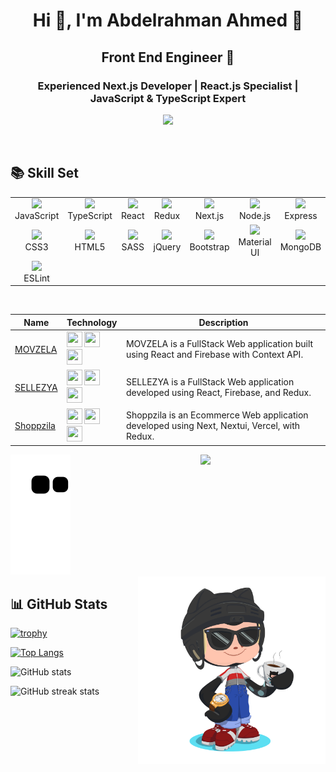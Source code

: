 
<h1 align="center">Hi 👋, I'm Abdelrahman Ahmed 👑</h1>
<h2 align="center"> Front End Engineer 💎</h2>
<h3 align="center">Experienced Next.js Developer | React.js Specialist | JavaScript & TypeScript Expert</h3>
<p align="center"> <img src="https://readme-typing-svg.herokuapp.com?lines=Welcome,+Let's+follow+each+other+💖" /> </p>
<br>

## 📚 Skill Set
<table align="center">
  <tr>
    <td align="center"><img src="https://cdn.jsdelivr.net/gh/devicons/devicon/icons/javascript/javascript-original.svg" width="100"/><br>JavaScript</td>
    <td align="center"><img src="https://cdn.jsdelivr.net/gh/devicons/devicon/icons/typescript/typescript-original.svg" width="100"/><br>TypeScript</td>
    <td align="center"><img src="https://cdn.jsdelivr.net/gh/devicons/devicon/icons/react/react-original.svg" width="100"/><br>React</td>
    <td align="center"><img src="https://cdn.jsdelivr.net/gh/devicons/devicon/icons/redux/redux-original.svg" width="100"/><br>Redux</td>
    <td align="center"><img src="https://cdn.jsdelivr.net/gh/devicons/devicon/icons/nextjs/nextjs-original.svg" width="100"/><br>Next.js</td>
    <td align="center"><img src="https://cdn.jsdelivr.net/gh/devicons/devicon/icons/nodejs/nodejs-original.svg" width="100"/><br>Node.js</td>
    <td align="center"><img src="https://cdn.jsdelivr.net/gh/devicons/devicon/icons/express/express-original.svg" width="100"/><br>Express</td>
    <td align="center"><img src="https://cdn.jsdelivr.net/gh/devicons/devicon/icons/graphql/graphql-plain.svg" width="100"/><br>GraphQL</td>
  </tr>
  <tr>
    <td align="center"><img src="https://cdn.jsdelivr.net/gh/devicons/devicon/icons/css3/css3-original.svg" width="100"/><br>CSS3</td>
    <td align="center"><img src="https://cdn.jsdelivr.net/gh/devicons/devicon/icons/html5/html5-original.svg" width="100"/><br>HTML5</td>
    <td align="center"><img src="https://cdn.jsdelivr.net/gh/devicons/devicon/icons/sass/sass-original.svg" width="100"/><br>SASS</td>
    <td align="center"><img src="https://cdn.jsdelivr.net/gh/devicons/devicon/icons/jquery/jquery-original.svg" width="100"/><br>jQuery</td>
    <td align="center"><img src="https://cdn.jsdelivr.net/gh/devicons/devicon/icons/bootstrap/bootstrap-original.svg" width="100"/><br>Bootstrap</td>
    <td align="center"><img src="https://cdn.jsdelivr.net/gh/devicons/devicon/icons/materialui/materialui-original.svg" width="100"/><br>Material UI</td>
    <td align="center"><img src="https://cdn.jsdelivr.net/gh/devicons/devicon/icons/mongodb/mongodb-original.svg" width="100"/><br>MongoDB</td>
    <td align="center"><img src="https://cdn.jsdelivr.net/gh/devicons/devicon/icons/firebase/firebase-plain.svg" width="100"/><br>Firebase</td>
  </tr>
  <tr>
    <td align="center"><img src="https://cdn.jsdelivr.net/gh/devicons/devicon/icons/eslint/eslint-original.svg" width="100"/><br>ESLint</td>
  </tr>
</table>
<br/>

| Name | Technology | Description |
|---|---|---|
| [MOVZELA](https://movzila.web.app/) | <img src="https://cdn.jsdelivr.net/gh/devicons/devicon/icons/react/react-original.svg" width="25" height="25"/> <img src="https://cdn.jsdelivr.net/gh/devicons/devicon/icons/firebase/firebase-plain.svg" width="25" height="25"/> <img src="https://cdn.jsdelivr.net/gh/devicons/devicon/icons/redux/redux-original.svg" width="25" height="25"/> | MOVZELA is a FullStack Web application built using React and Firebase with Context API. |
| [SELLEZYA](https://sellezya-shopping-3d4c8.web.app/) | <img src="https://cdn.jsdelivr.net/gh/devicons/devicon/icons/react/react-original.svg" width="25" height="25"/> <img src="https://cdn.jsdelivr.net/gh/devicons/devicon/icons/firebase/firebase-plain.svg" width="25" height="25"/> <img src="https://cdn.jsdelivr.net/gh/devicons/devicon/icons/redux/redux-original.svg" width="25" height="25"/> | SELLEZYA is a FullStack Web application developed using React, Firebase, and Redux. |
| [Shoppzila](https://shoppzila.vercel.app) | <img src="https://cdn.jsdelivr.net/gh/devicons/devicon/icons/nextjs/nextjs-original.svg" width="25" height="25"/> <img src="https://cdn.jsdelivr.net/gh/devicons/devicon/icons/react/react-original.svg" width="25" height="25"/> <img src="https://cdn.jsdelivr.net/gh/devicons/devicon/icons/redux/redux-original.svg" width="25" height="25"/> | Shoppzila is an Ecommerce Web application developed using Next, Nextui, Vercel, with Redux. |

<img align="right" src="https://user-images.githubusercontent.com/63050133/156676671-d5b2e362-97d4-4404-9447-dd71ddfea82f.gif" width = 200px/>


<img src="https://github.com/Amira-Zahran/Amira-zahran/blob/output/github-contribution-grid-snake.svg" alt="Snake"/>
<img alt="Night Coding" src="https://raw.githubusercontent.com/AhmedFathyDev/AhmedFathyDev/main/GitHub.png" align="right" height="300"/>
<br>

## 📊 GitHub Stats
[![trophy](https://github-profile-trophy.vercel.app/?username=aahmed-black-wolf&theme=onedark)](https://github.com/aahmed-black-wolf)

[![Top Langs](https://github-readme-stats.vercel.app/api/top-langs/?username=aahmed-black-wolf&theme=tokyonight&show_icons=true)](https://github.com/anuraghazra/github-readme-stats)

![GitHub stats](https://github-readme-stats.vercel.app/api?username=aahmed-black-wolf&show_icons=true&count_private=true&bg_color=0D1117)  

![GitHub streak stats](https://github-readme-streak-stats.herokuapp.com/?user=aahmed-black-wolf&theme=black-ice&hide_border=true&stroke=0000&background=060A0CD0)  
